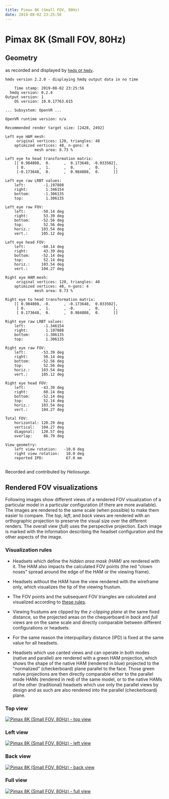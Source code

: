 ```yaml
---
title: Pimax 8K (Small FOV, 80Hz)
date: 2019-08-02 23:25:56
---
```

# Pimax 8K (Small FOV, 80Hz)

## Geometry

as recorded and displayed by [`hmdq` or `hmdv`](https://github.com/risa2000/hmdq).
```
hmdv version 2.2.0 - displaying hmdq output data in no time

    Time stamp: 2019-08-02 23:25:56
  hmdq version: 0.2.4
Output version: 1
    OS version: 10.0.17763.615

... Subsystem: OpenVR ...

OpenVR runtime version: n/a

Recommended render target size: [2428, 2492]

Left eye HAM mesh:
     original vertices: 120, triangles: 40
    optimized vertices: 48, n-gons: 4
             mesh area: 8.73 %

Left eye to head transformation matrix:
    [[ 0.984808,  0.      ,  0.173648, -0.033502],
     [ 0.      ,  1.      ,  0.      ,  0.      ],
     [-0.173648,  0.      ,  0.984808,  0.      ]]

Left eye raw LRBT values:
    left:        -1.197888
    right:        1.346154
    bottom:      -1.306135
    top:          1.306135

Left eye raw FOV:
    left:       -50.14 deg
    right:       53.39 deg
    bottom:     -52.56 deg
    top:         52.56 deg
    horiz.:     103.54 deg
    vert.:      105.12 deg

Left eye head FOV:
    left:       -60.14 deg
    right:       43.39 deg
    bottom:     -52.14 deg
    top:         52.14 deg
    horiz.:     103.54 deg
    vert.:      104.27 deg

Right eye HAM mesh:
     original vertices: 120, triangles: 40
    optimized vertices: 48, n-gons: 4
             mesh area: 8.73 %

Right eye to head transformation matrix:
    [[ 0.984808, -0.      , -0.173648,  0.033502],
     [ 0.      ,  1.      , -0.      ,  0.      ],
     [ 0.173648,  0.      ,  0.984808,  0.      ]]

Right eye raw LRBT values:
    left:        -1.346154
    right:        1.197888
    bottom:      -1.306135
    top:          1.306135

Right eye raw FOV:
    left:       -53.39 deg
    right:       50.14 deg
    bottom:     -52.56 deg
    top:         52.56 deg
    horiz.:     103.54 deg
    vert.:      105.12 deg

Right eye head FOV:
    left:       -43.39 deg
    right:       60.14 deg
    bottom:     -52.14 deg
    top:         52.14 deg
    horiz.:     103.54 deg
    vert.:      104.27 deg

Total FOV:
    horizontal: 120.29 deg
    vertical:   104.27 deg
    diagonal:   120.57 deg
    overlap:     86.79 deg

View geometry:
    left view rotation:   -10.0 deg
    right view rotation:   10.0 deg
    reported IPD:          67.0 mm


```
Recorded and contributed by _Heliosurge_.

## Rendered FOV visualizations

Following images show different views of a rendered FOV visualization of a
particular model in a particular configuration (if there are more available).
The images are rendered to the same scale (when possible) to make them easier
to compare. The _top_, _left_, and _back_ views are rendered with an
orthographic projection to preserve the visual size over the different renders.
The overall view (_full_) uses the perspective projection. Each image is marked
with the information describing the headset configuration and the other aspects
of the image.

### Visualization rules

* Headsets which define the _hidden area mask (HAM)_ are rendered with it. The
  HAM also impacts the calculated FOV points (the red "clown noses" spread
  around the edge of the HAM or the viewing frame).

* Headsets without the HAM have the view rendered with the wireframe only, which
  visualizes the tip of the viewing frustum.

* The FOV points and the subsequent FOV triangles are calculated and visualized
  according to [these
  rules](https://risa2000.github.io/vrdocs/docs/hmd_fov_calculation).

* Viewing frustums are clipped by the _z-clipping plane_ at the same fixed
  distance, so the projected areas on the chequerboard in _back_ and _full_
  views are on the same scale and directly comparable between different
  configurations or headsets.

* For the same reason the interpupillary distance (IPD) is fixed at the same
  value for all headsets.

* Headsets which use canted views and can operate in both modes (native and
  parallel) are rendered with a green HAM projection, which shows the shape of
  the native HAM (rendered in blue) projected to the "normalized"
  (checkerboard) plane parallel to the face. Those green native projections are
  then directly comparable either to the parallel mode HAMs (rendered in red)
  of the same model, or to the native HAMs of the other (traditional) headsets
  which use only the parallel views by design and as such are also rendered
  into the parallel (checkerboard) plane.

### Top view
[![Pimax 8K (Small FOV, 80Hz) - top view](../images/Pimax8K_Small_Native_R80_top.dmx.png)](../images/Pimax8K_Small_Native_R80_top.dmx.png)

### Left view
[![Pimax 8K (Small FOV, 80Hz) - left view](../images/Pimax8K_Small_Native_R80_left.dmx.png)](../images/Pimax8K_Small_Native_R80_left.dmx.png)

### Back view
[![Pimax 8K (Small FOV, 80Hz) - back view](../images/Pimax8K_Small_Native_R80_back.dmx.png)](../images/Pimax8K_Small_Native_R80_back.dmx.png)

### Full view
[![Pimax 8K (Small FOV, 80Hz) - full view](../images/Pimax8K_Small_Native_R80_over.dmx.png)](../images/Pimax8K_Small_Native_R80_over.dmx.png)

